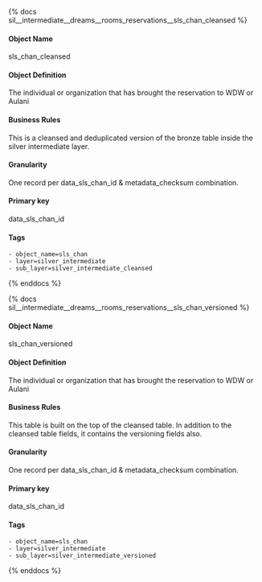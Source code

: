 {% docs sil__intermediate__dreams__rooms_reservations__sls_chan_cleansed %}

#### Object Name
sls_chan_cleansed

#### Object Definition
The individual or organization that has brought the reservation to WDW or Aulani

#### Business Rules
This is a cleansed and deduplicated version of the bronze table inside the silver intermediate layer.

#### Granularity
One record per data_sls_chan_id & metadata_checksum combination.

#### Primary key
data_sls_chan_id

#### Tags
    - object_name=sls_chan
    - layer=silver_intermediate
    - sub_layer=silver_intermediate_cleansed

{% enddocs %}

{% docs sil__intermediate__dreams__rooms_reservations__sls_chan_versioned %}

#### Object Name
sls_chan_versioned

#### Object Definition
The individual or organization that has brought the reservation to WDW or Aulani

#### Business Rules
This table is built on the top of the cleansed table. In addition to the cleansed table fields, it contains the versioning fields also.

#### Granularity
One record per data_sls_chan_id & metadata_checksum combination.

#### Primary key
data_sls_chan_id

#### Tags
    - object_name=sls_chan
    - layer=silver_intermediate
    - sub_layer=silver_intermediate_versioned

{% enddocs %}